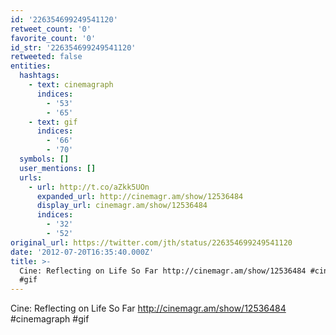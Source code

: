 ```yaml
---
id: '226354699249541120'
retweet_count: '0'
favorite_count: '0'
id_str: '226354699249541120'
retweeted: false
entities:
  hashtags:
    - text: cinemagraph
      indices:
        - '53'
        - '65'
    - text: gif
      indices:
        - '66'
        - '70'
  symbols: []
  user_mentions: []
  urls:
    - url: http://t.co/aZkk5UOn
      expanded_url: http://cinemagr.am/show/12536484
      display_url: cinemagr.am/show/12536484
      indices:
        - '32'
        - '52'
original_url: https://twitter.com/jth/status/226354699249541120
date: '2012-07-20T16:35:40.000Z'
title: >-
  Cine: Reflecting on Life So Far http://cinemagr.am/show/12536484 #cinemagraph
  #gif
---
```


Cine: Reflecting on Life So Far http://cinemagr.am/show/12536484 #cinemagraph #gif